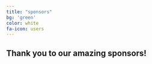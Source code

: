 ```yaml
---
title: "sponsors"
bg: 'green'
color: white
fa-icon: users
---
```


## Thank you to our amazing sponsors!


